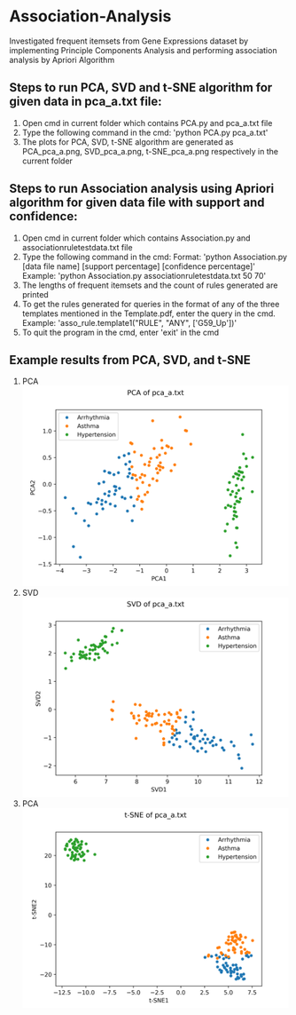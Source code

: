 # Association-Analysis
Investigated frequent itemsets from Gene Expressions dataset by implementing Principle Components Analysis and performing association analysis by Apriori Algorithm
## Steps to run PCA, SVD and t-SNE algorithm for given data in pca_a.txt file:
  1. Open cmd in current folder which contains PCA.py and pca_a.txt file
  2. Type the following command in the cmd:
		'python PCA.py pca_a.txt'
  3. The plots for PCA, SVD, t-SNE algorithm are generated as PCA_pca_a.png, SVD_pca_a.png, t-SNE_pca_a.png respectively in the current folder
## Steps to run Association analysis using Apriori algorithm for given data file with support and confidence:
  1. Open cmd in current folder which contains Association.py and associationruletestdata.txt file
  2. Type the following command in the cmd:
     Format:  'python Association.py [data file name] [support percentage] [confidence percentage]'
	 Example: 'python Association.py associationruletestdata.txt 50 70'
  3. The lengths of frequent itemsets and the count of rules generated are printed
  4. To get the rules generated for queries in the format of any of the three templates mentioned in the Template.pdf, enter the query in the cmd.
     Example: 'asso_rule.template1("RULE", "ANY", ['G59_Up'])'
  5. To quit the program in the cmd, enter 'exit' in the cmd  
## Example results from PCA, SVD, and t-SNE
1. PCA ![PCA-Img](https://github.com/ChaitraDokkadi/Association-Analysis/blob/master/Images/PCA_pca_a.png)
2. SVD ![SVD-Img](https://github.com/ChaitraDokkadi/Association-Analysis/blob/master/Images/SVD_pca_a.png)
3. PCA ![t-SNE-Img](https://github.com/ChaitraDokkadi/Association-Analysis/blob/master/Images/t-SNE_pca_a.png)

